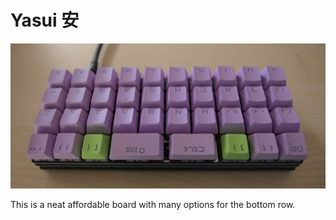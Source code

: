 # Yasui 安

<img src="/images/yasui_dakes_purple.jpg" width="1024" />  

This is a neat affordable board with many options for the bottom row. 

